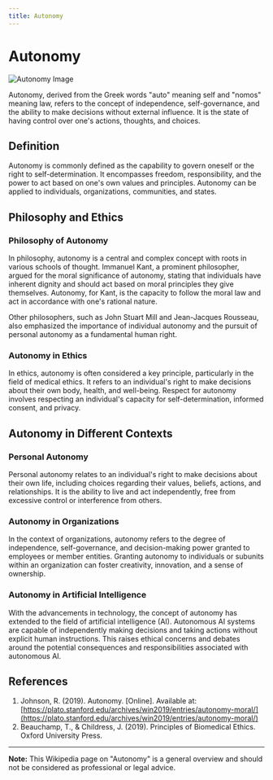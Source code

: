 ```yaml
---
title: Autonomy
---
```

# Autonomy

![Autonomy Image](https://example.com/autonomy.jpg)

Autonomy, derived from the Greek words "auto" meaning self and "nomos" meaning law, refers to the concept of independence, self-governance, and the ability to make decisions without external influence. It is the state of having control over one's actions, thoughts, and choices.

## Definition

Autonomy is commonly defined as the capability to govern oneself or the right to self-determination. It encompasses freedom, responsibility, and the power to act based on one's own values and principles. Autonomy can be applied to individuals, organizations, communities, and states.

## Philosophy and Ethics

### Philosophy of Autonomy

In philosophy, autonomy is a central and complex concept with roots in various schools of thought. Immanuel Kant, a prominent philosopher, argued for the moral significance of autonomy, stating that individuals have inherent dignity and should act based on moral principles they give themselves. Autonomy, for Kant, is the capacity to follow the moral law and act in accordance with one's rational nature.

Other philosophers, such as John Stuart Mill and Jean-Jacques Rousseau, also emphasized the importance of individual autonomy and the pursuit of personal autonomy as a fundamental human right.

### Autonomy in Ethics

In ethics, autonomy is often considered a key principle, particularly in the field of medical ethics. It refers to an individual's right to make decisions about their own body, health, and well-being. Respect for autonomy involves respecting an individual's capacity for self-determination, informed consent, and privacy.

## Autonomy in Different Contexts

### Personal Autonomy

Personal autonomy relates to an individual's right to make decisions about their own life, including choices regarding their values, beliefs, actions, and relationships. It is the ability to live and act independently, free from excessive control or interference from others.

### Autonomy in Organizations

In the context of organizations, autonomy refers to the degree of independence, self-governance, and decision-making power granted to employees or member entities. Granting autonomy to individuals or subunits within an organization can foster creativity, innovation, and a sense of ownership.

### Autonomy in Artificial Intelligence

With the advancements in technology, the concept of autonomy has extended to the field of artificial intelligence (AI). Autonomous AI systems are capable of independently making decisions and taking actions without explicit human instructions. This raises ethical concerns and debates around the potential consequences and responsibilities associated with autonomous AI.

## References

1. Johnson, R. (2019). Autonomy. [Online]. Available at: [https://plato.stanford.edu/archives/win2019/entries/autonomy-moral/](https://plato.stanford.edu/archives/win2019/entries/autonomy-moral/)
2. Beauchamp, T., & Childress, J. (2019). Principles of Biomedical Ethics. Oxford University Press.

---

**Note:** This Wikipedia page on "Autonomy" is a general overview and should not be considered as professional or legal advice.